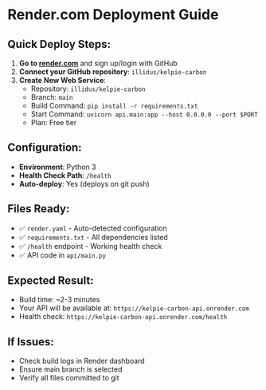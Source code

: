 # Render.com Deployment Guide

## Quick Deploy Steps:

1. **Go to [render.com](https://render.com)** and sign up/login with GitHub
2. **Connect your GitHub repository**: `illidus/kelpie-carbon`
3. **Create New Web Service**:
   - Repository: `illidus/kelpie-carbon` 
   - Branch: `main`
   - Build Command: `pip install -r requirements.txt`
   - Start Command: `uvicorn api.main:app --host 0.0.0.0 --port $PORT`
   - Plan: Free tier

## Configuration:
- **Environment**: Python 3
- **Health Check Path**: `/health`
- **Auto-deploy**: Yes (deploys on git push)

## Files Ready:
- ✅ `render.yaml` - Auto-detected configuration
- ✅ `requirements.txt` - All dependencies listed
- ✅ `/health` endpoint - Working health check
- ✅ API code in `api/main.py`

## Expected Result:
- Build time: ~2-3 minutes
- Your API will be available at: `https://kelpie-carbon-api.onrender.com`
- Health check: `https://kelpie-carbon-api.onrender.com/health`

## If Issues:
- Check build logs in Render dashboard
- Ensure main branch is selected
- Verify all files committed to git 